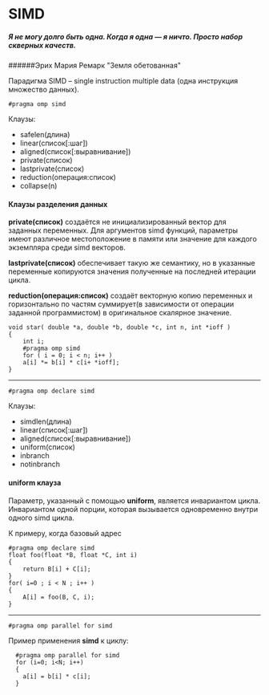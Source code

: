 # SIMD

##### *Я не могу долго быть одна. Когда я одна — я ничто. Просто набор скверных качеств.*
######Эрих Мария Ремарк "Земля обетованная"

Парадигма SIMD – single instruction multiple data (одна инструкция множество данных).
```
#pragma omp simd 
```
Клаузы:
* safelen(длина)
* linear(список[:шаг])
* aligned(список[:выравнивание])
* private(список)
* lastprivate(список)
* reduction(операция:список)
* collapse(n)



#### Клаузы разделения данных

  
**private(список)** создаётся не инициализированный вектор для заданных переменных. Для аргументов simd функций, параметры имеют различное местоположение в памяти или значение для каждого экземпляра среди simd векторов.

**lastprivate(список)** обеспечивает такую же семантику, но в указанные переменные копируются значения полученные на последней итерации цикла. 

**reduction(операция:список)** создаёт векторную копию переменных и горизонтально по частям суммирует(в зависимости от операции заданной программистом) в оригинальное скалярное значение. 


```
void star( double *a, double *b, double *c, int n, int *ioff )
{
    int i;
    #pragma omp simd
    for ( i = 0; i < n; i++ )
    a[i] *= b[i] * c[i+ *ioff];
}

```


---


```
#pragma omp declare simd
```

Клаузы:
* simdlen(длина)
* linear(список[:шаг])
* aligned(список[:выравнивание])
* uniform(список)
* inbranch
* notinbranch

#### uniform клауза

Параметр, указанный с помощью **uniform**, является инвариантом цикла. Инвариантом одной порции, которая вызывается одновременно внутри одного simd цикла.

К примеру, когда базовый адрес   

```
#pragma omp declare simd
float foo(float *B, float *C, int i)
{
	return B[i] + C[i];
}
for( i=0 ; i < N ; i++ )
{
	A[i] = foo(B, C, i);
}

```


---

```
#pragma omp parallel for simd
```

Пример применения **simd** к циклу:
```
  #pragma omp parallel for simd
  for (i=0; i<N; i++) 
  { 
    a[i] = b[i] * c[i]; 
  }

```

